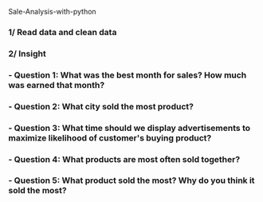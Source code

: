  Sale-Analysis-with-python
 ### 1/ Read data and clean data
 ### 2/ Insight
 ### - Question 1: What was the best month for sales? How much was earned that month?
 ### - Question 2: What city sold the most product?
 ### - Question 3: What time should we display advertisements to maximize likelihood of customer's buying product?
 ### - Question 4: What products are most often sold together?
 ### - Question 5: What product sold the most? Why do you think it sold the most?
